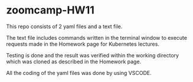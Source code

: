 # zoomcamp-HW11

This repo consists of 2 yaml files and a text file. 

The text file includes commands written in the terminal window to execute requests made in the Homework page for Kubernetes lectures.

Testing is done and the result was verified within the working directory which was cloned as described in the Homework page. 

All the coding of the yaml files was done by using VSCODE.
